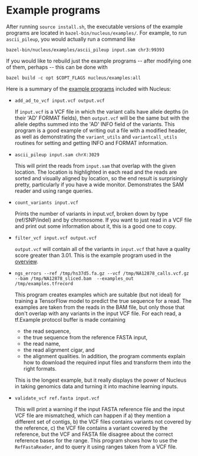 # Example programs

After running `source install.sh`, the executable versions of the example
programs are located in `bazel-bin/nucleus/examples/`. For example, to run
`ascii_pileup`, you would actually run a command like

```shell
bazel-bin/nucleus/examples/ascii_pileup input.sam chr3:99393
```

If you would like to rebuild just the example programs -- after modifying
one of them, perhaps -- this can be done with

```shell
bazel build -c opt $COPT_FLAGS nucleus/examples:all
```

Here is a summary of the [example
programs](https://github.com/google/nucleus/blob/master/nucleus/examples)
included with Nucleus:

* ``add_ad_to_vcf input.vcf output.vcf``

  If ``input.vcf`` is a VCF file in which the variant calls have
  allele depths (in their 'AD' FORMAT fields), then ``output.vcf`` will
  be the same but with the allele depths summed into the 'AD' INFO field
  of the variants.  This program is a good example of writing out a file
  with a modified header, as well as demonstrating the
  ``variant_utils`` and ``variantcall_utils`` routines for setting and
  getting INFO and FORMAT information.

* ``ascii_pileup input.sam chrX:3029``

  This will print the reads from ``input.sam`` that overlap with the
  given location.  The location is highlighted in each read and the
  reads are sorted and visually aligned by location, so the end
  result is surprisingly pretty, particularly if you have a wide monitor.
  Demonstrates the SAM reader and using range queries.

* ``count_variants input.vcf``

  Prints the number of variants in input.vcf, broken down by type
  (ref/SNP/indel) and by chromosome.  If you want to just read in a VCF
  file and print out some information about it, this is a good one
  to copy.

* ``filter_vcf input.vcf output.vcf``

  ``output.vcf`` will contain all of the variants in ``input.vcf`` that
  have a quality score greater than 3.01.  This is the example program
  used in the [overview](overview.md).

* ``ngs_errors --ref /tmp/hs37d5.fa.gz --vcf /tmp/NA12878_calls.vcf.gz --bam /tmp/NA12878_sliced.bam  --examples_out /tmp/examples.tfrecord``

  This program creates examples which are suitable (but not ideal)
  for training a TensorFlow model to predict the true sequence for a read.
  The examples are taken from the reads in the BAM file, but only those that
  don't overlap with any variants in the input VCF file.  For each read,
  a tf.Example protocol buffer is made containing
    + the read sequence,
    + the true sequence from the reference FASTA input,
    + the read name,
    + the read alignment cigar, and
    + the alignment qualities.
  In addition, the program comments explain how to download the required
  input files and transform them into the right formats.

  This is the longest example, but it really displays the power of Nucleus in
  taking genomics data and turning it into machine learning inputs.

* ``validate_vcf ref.fasta input.vcf``

  This will print a warning if the input FASTA reference file and the
  input VCF file are mismatched, which can happen if
    a) they mention a different set of contigs,
    b) the VCF files contains variants not covered by the reference,
    c) the VCF file contains a variant covered by the reference, but
       the VCF and FASTA file disagree about the correct reference bases
       for the range.
  This program shows how to use the ``RefFastaReader``, and to query it
  using ranges taken from a VCF file.
